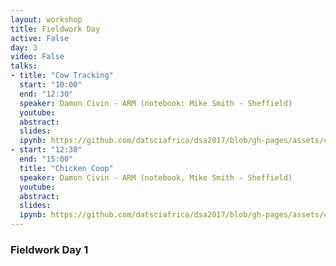 ```yaml
---
layout: workshop
title: Fieldwork Day
active: False
day: 3
video: False
talks:
- title: "Cow Tracking"
  start: "10:00"
  end: "12:30"
  speaker: Damon Civin - ARM (notebook: Mike Smith - Sheffield)
  youtube:
  abstract:
  slides:
  ipynb: https://github.com/datsciafrica/dsa2017/blob/gh-pages/assets/chicken.ipynb
- start: "12:30"
  end: "15:00"
  title: "Chicken Coop"
  speaker: Damon Civin - ARM (notebook, Mike Smith - Sheffield)
  youtube:
  abstract:
  slides:
  ipynb: https://github.com/datsciafrica/dsa2017/blob/gh-pages/assets/cow.zip
---
```


<h3> <b>Fieldwork Day 1</b></h3>
